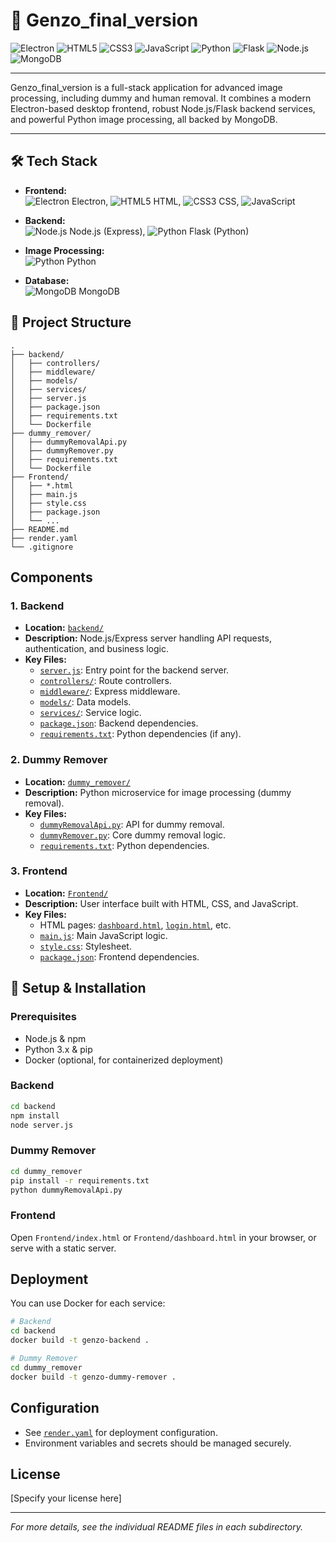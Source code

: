 # 🚀 Genzo_final_version

![Electron](https://img.shields.io/badge/Electron-2C2E3B?logo=electron&logoColor=white)
![HTML5](https://img.shields.io/badge/HTML5-E34F26?logo=html5&logoColor=white)
![CSS3](https://img.shields.io/badge/CSS3-1572B6?logo=css3&logoColor=white)
![JavaScript](https://img.shields.io/badge/JavaScript-F7DF1E?logo=javascript&logoColor=black)
![Python](https://img.shields.io/badge/Python-3776AB?logo=python&logoColor=white)
![Flask](https://img.shields.io/badge/Flask-000000?logo=flask&logoColor=white)
![Node.js](https://img.shields.io/badge/Node.js-339933?logo=node.js&logoColor=white)
![MongoDB](https://img.shields.io/badge/MongoDB-47A248?logo=mongodb&logoColor=white)

---

Genzo_final_version is a full-stack application for advanced image processing, including dummy and human removal. It combines a modern Electron-based desktop frontend, robust Node.js/Flask backend services, and powerful Python image processing, all backed by MongoDB.

---

## 🛠️ Tech Stack

- **Frontend:**  
  ![Electron](https://img.shields.io/badge/Electron-2C2E3B?logo=electron&logoColor=white) Electron, ![HTML5](https://img.shields.io/badge/HTML5-E34F26?logo=html5&logoColor=white) HTML, ![CSS3](https://img.shields.io/badge/CSS3-1572B6?logo=css3&logoColor=white) CSS, ![JavaScript](https://img.shields.io/badge/JavaScript-F7DF1E?logo=javascript&logoColor=black)

- **Backend:**  
  ![Node.js](https://img.shields.io/badge/Node.js-339933?logo=node.js&logoColor=white) Node.js (Express), ![Python](https://img.shields.io/badge/Python-3776AB?logo=python&logoColor=white) Flask (Python)

- **Image Processing:**  
  ![Python](https://img.shields.io/badge/Python-3776AB?logo=python&logoColor=white) Python

- **Database:**  
  ![MongoDB](https://img.shields.io/badge/MongoDB-47A248?logo=mongodb&logoColor=white) MongoDB

## 📁 Project Structure

```
.
├── backend/
│   ├── controllers/
│   ├── middleware/
│   ├── models/
│   ├── services/
│   ├── server.js
│   ├── package.json
│   ├── requirements.txt
│   └── Dockerfile
├── dummy_remover/
│   ├── dummyRemovalApi.py
│   ├── dummyRemover.py
│   ├── requirements.txt
│   └── Dockerfile
├── Frontend/
│   ├── *.html
│   ├── main.js
│   ├── style.css
│   ├── package.json
│   └── ...
├── README.md
├── render.yaml
└── .gitignore
```

## Components

### 1. Backend

- **Location:** [`backend/`](backend/)
- **Description:** Node.js/Express server handling API requests, authentication, and business logic.
- **Key Files:**
  - [`server.js`](backend/server.js): Entry point for the backend server.
  - [`controllers/`](backend/controllers/): Route controllers.
  - [`middleware/`](backend/middleware/): Express middleware.
  - [`models/`](backend/models/): Data models.
  - [`services/`](backend/services/): Service logic.
  - [`package.json`](backend/package.json): Backend dependencies.
  - [`requirements.txt`](backend/requirements.txt): Python dependencies (if any).

### 2. Dummy Remover

- **Location:** [`dummy_remover/`](dummy_remover/)
- **Description:** Python microservice for image processing (dummy removal).
- **Key Files:**
  - [`dummyRemovalApi.py`](dummy_remover/dummyRemovalApi.py): API for dummy removal.
  - [`dummyRemover.py`](dummy_remover/dummyRemover.py): Core dummy removal logic.
  - [`requirements.txt`](dummy_remover/requirements.txt): Python dependencies.

### 3. Frontend

- **Location:** [`Frontend/`](Frontend/)
- **Description:** User interface built with HTML, CSS, and JavaScript.
- **Key Files:**
  - HTML pages: [`dashboard.html`](Frontend/dashboard.html), [`login.html`](Frontend/login.html), etc.
  - [`main.js`](Frontend/main.js): Main JavaScript logic.
  - [`style.css`](Frontend/style.css): Stylesheet.
  - [`package.json`](Frontend/package.json): Frontend dependencies.

## 🚀 Setup & Installation

### Prerequisites

- Node.js & npm
- Python 3.x & pip
- Docker (optional, for containerized deployment)

### Backend

```sh
cd backend
npm install
node server.js
```

### Dummy Remover

```sh
cd dummy_remover
pip install -r requirements.txt
python dummyRemovalApi.py
```

### Frontend

Open `Frontend/index.html` or `Frontend/dashboard.html` in your browser, or serve with a static server.

## Deployment

You can use Docker for each service:

```sh
# Backend
cd backend
docker build -t genzo-backend .

# Dummy Remover
cd dummy_remover
docker build -t genzo-dummy-remover .
```

## Configuration

- See [`render.yaml`](render.yaml) for deployment configuration.
- Environment variables and secrets should be managed securely.

## License

[Specify your license here]

---

*For more details, see the individual README files in each subdirectory.*